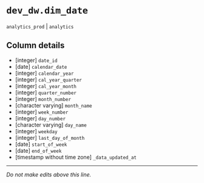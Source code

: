 # `dev_dw.dim_date`
`analytics_prod` | `analytics`

## Column details
* [integer]   `date_id`
* [date]      `calendar_date`
* [integer]   `calendar_year`
* [integer]   `cal_year_quarter`
* [integer]   `cal_year_month`
* [integer]   `quarter_number`
* [integer]   `month_number`
* [character varying] `month_name`
* [integer]   `week_number`
* [integer]   `day_number`
* [character varying] `day_name`
* [integer]   `weekday`
* [integer]   `last_day_of_month`
* [date]      `start_of_week`
* [date]      `end_of_week`
* [timestamp without time zone] `_data_updated_at`

-------------------------------------------------------------------------------
*Do not make edits above this line.*
